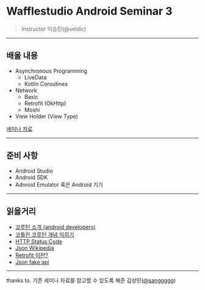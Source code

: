 # Wafflestudio Android Seminar 3

> Instructor 이승민(@veldic)

---

## 배울 내용
- Asynchronous Programming
    - LiveData
    - Kotlin Coroutines
- Network
    - Basic
    - Retrofit (OkHttp)
    - Moshi
- View Holder (View Type)

[세미나 자료](android-seminar-3.pdf)

---
 ## 준비 사항
 - Android Studio
 - Android SDK
 - Adnroid Emulator 혹은 Android 기기

 ---
 ## 읽을거리
 - [코루틴 소개 (android developers)](https://developer.android.com/kotlin/coroutines)
 - [코틀린 코루틴 개념 익히기](https://wooooooak.github.io/kotlin/2019/08/25/%EC%BD%94%ED%8B%80%EB%A6%B0-%EC%BD%94%EB%A3%A8%ED%8B%B4-%EA%B0%9C%EB%85%90-%EC%9D%B5%ED%9E%88%EA%B8%B0/)
 - [HTTP Status Code](https://developer.mozilla.org/en-US/docs/Web/HTTP/Status)
 - [Json Wikipedia](https://ko.wikipedia.org/wiki/JSON)
 - [Retrofit 이란?](https://galid1.tistory.com/617)
 - [Json fake api](https://jsonplaceholder.typicode.com/)
---

thanks to. 기존 세미나 자료를 참고할 수 있도록 해준 김상민([@sanggggg](https://github.com/sanggggg))
